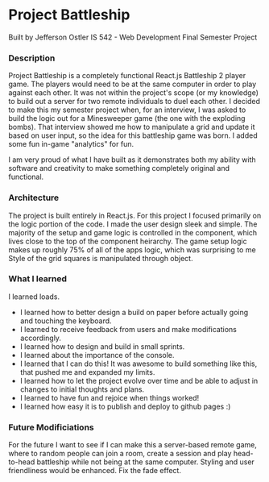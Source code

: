 # Project Battleship

Built by Jefferson Ostler
IS 542 - Web Development Final Semester Project

### Description

Project Battleship is a completely functional React.js Battleship 2 player game. The players would need to be at the same computer in order to play against each other. It was not within the project's scope (or my knowledge) to build out a server for two remote individuals to duel each other. I decided to make this my semester project when, for an interview, I was asked to build the logic out for a Minesweeper game (the one with the exploding bombs). That interview showed me how to manipulate a grid and update it based on user input, so the idea for this battleship game was born. I added some fun in-game "analytics" for fun.

I am very proud of what I have built as it demonstrates both my ability with software and creativity to make something completely original and functional.

### Architecture

The project is built entirely in React.js. For this project I focused primarily on the logic portion of the code. I made the user design sleek and simple. The majority of the setup and game logic is controlled in the <Game> component, which lives close to the top of the component heirarchy. The game setup logic makes up roughly 75% of all of the apps logic, which was surprising to me
Style of the grid squares is manipulated through object.

### What I learned
I learned loads.
- I learned how to better design a build on paper before actually going and touching the keyboard.
- I learned to receive feedback from users and make modifications accordingly.
- I learned how to design and build in small sprints.
- I learned about the importance of the console.
- I learned that I can do this! It was awesome to build something like this, that pushed me and expanded my limits.
- I learned how to let the project evolve over time and be able to adjust in changes to initial thoughts and plans.
- I learned to have fun and rejoice when things worked!
- I learned how easy it is to publish and deploy to github pages :)

### Future Modificiations
For the future I want to see if I can make this a server-based remote game, where to random people can join a room, create a session and play head-to-head battleship while not being at the same computer.
Styling and user friendliness would be enhanced.
Fix the fade effect.



